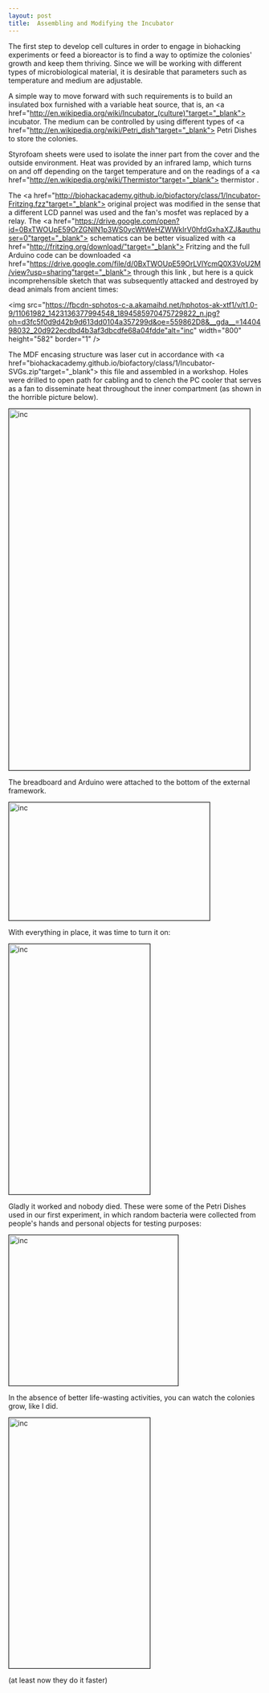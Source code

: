 ```yaml
---
layout: post
title:  Assembling and Modifying the Incubator
---
```


The first step to develop cell cultures in order to engage in biohacking experiments or feed a bioreactor is to find a way to optimize the colonies' growth and keep them thriving. Since we will be working with different types of microbiological material, it is desirable that parameters such as temperature and medium are adjustable.

A simple way to move forward with such requirements is to build an insulated box furnished with a variable heat source, that is, an <a href="http://en.wikipedia.org/wiki/Incubator_(culture)"target="_blank"> incubator</a>. The medium can be controlled by using different types of <a href="http://en.wikipedia.org/wiki/Petri_dish"target="_blank"> Petri Dishes </a> to store the colonies.

Styrofoam sheets were used to isolate the inner part from the cover and the outside environment. Heat was provided by an infrared lamp, which turns on and off depending on the target temperature and on the readings of a <a href="http://en.wikipedia.org/wiki/Thermistor"target="_blank"> thermistor </a>. 

The <a href="http://biohackacademy.github.io/biofactory/class/1/Incubator-Fritzing.fzz"target="_blank"> original project </a> was modified in the sense that a different LCD pannel was used and the fan's mosfet was replaced by a relay. The <a href="https://drive.google.com/open?id=0BxTWOUpE59OrZGNIN1p3WS0ycWtWeHZWWklrV0hfdGxhaXZJ&authuser=0"target="_blank"> schematics </a> can be better visualized with <a href="http://fritzing.org/download/"target="_blank"> Fritzing </a> and the full Arduino code can be downloaded <a href="https://drive.google.com/file/d/0BxTWOUpE59OrLVlYcmQ0X3VoU2M/view?usp=sharing"target="_blank"> through this link </a>, but here is a quick incomprehensible sketch that was subsequently attacked and destroyed by dead animals from ancient times:

<img src="https://fbcdn-sphotos-c-a.akamaihd.net/hphotos-ak-xtf1/v/t1.0-9/11061982_1423136377994548_1894585970475729822_n.jpg?oh=d3fc5f0d9d42b9d613dd0104a357299d&oe=559862D8&__gda__=1440498032_20d922ecdbd4b3af3dbcdfe68a04fdde"alt="inc" width="800" height="582" border="1" />

The MDF encasing structure was laser cut in accordance with <a href="biohackacademy.github.io/biofactory/class/1/Incubator-SVGs.zip"target="_blank"> this file </a> and assembled in a workshop. Holes were drilled to open path for cabling and to clench the PC cooler that serves as a fan to disseminate heat throughout the inner compartment (as shown in the horrible picture below).

<img src="https://fbcdn-sphotos-a-a.akamaihd.net/hphotos-ak-xtp1/v/t1.0-9/p320x320/11167673_1423204627987723_7386591215262085024_n.jpg?oh=141e566bff765a3dcd8d56753fb8f7c8&oe=55D8D21B&__gda__=1435992894_1ae2d4dd5a0f1ead7b1d7ea4d89cd80d" 
alt="inc" width="480" height="720" border="1" />

The breadboard and Arduino were attached to the bottom of the external framework.

<img src="https://fbcdn-sphotos-h-a.akamaihd.net/hphotos-ak-xft1/v/t1.0-9/11141156_1423156954659157_3989832340389439509_n.jpg?oh=95bce3d68cc58efa183c6ce7b12a8985&oe=559C6E82&__gda__=1440787939_c2ea4493c9e7dffcd0345fb99d8647a4" 
alt="inc" width="400" height="235" border="1" />

With everything in place, it was time to turn it on:

<img src="https://scontent-gru.xx.fbcdn.net/hphotos-xap1/v/t1.0-9/11188248_1423179397990246_3816158107642862709_n.jpg?oh=190d64f8e50b00d2e9e411b48a217175&oe=55DEFACE" 
alt="inc" width="281" height="499" border="1" />

Gladly it worked and nobody died. These were some of the Petri Dishes used in our first experiment, in which random bacteria were collected from people's hands and personal objects for testing purposes:

<img src="https://fbcdn-sphotos-d-a.akamaihd.net/hphotos-ak-xpf1/v/t1.0-9/10898297_1423073181334201_8190557592477610890_n.jpg?oh=0d47447df6dcc29c8fd02685348a4929&oe=559BCDE9&__gda__=1441139670_2c2e2218cc17e0ab0020071efa0633ba" 
alt="inc" width="337" height="300" border="1" />

In the absence of better life-wasting activities, you can watch the colonies grow, like I did.

<img src="https://fbcdn-sphotos-g-a.akamaihd.net/hphotos-ak-xaf1/v/t1.0-9/1546273_1423063354668517_6674142658355745583_n.jpg?oh=a9b66f904ff077f6e79bac6aef33ac4a&oe=55991697&__gda__=1436403238_1c215a35c7634a29ed6a686b296f97b5" 
alt="inc" width="281" height="499" border="1" />

(at least now they do it faster)

